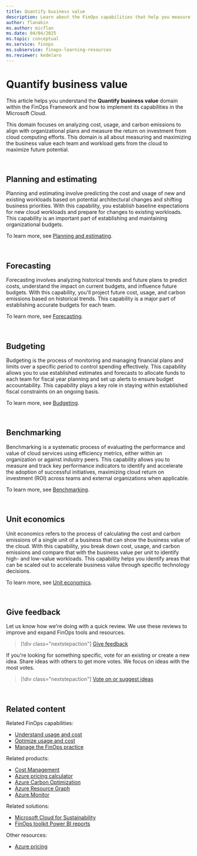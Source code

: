 ```yaml
---
title: Quantify business value
description: Learn about the FinOps capabilities that help you measure product and cloud performance and map to organizational KPIs so you can make data-driven decisions with increased accuracy and velocity.
author: flanakin
ms.author: micflan
ms.date: 04/04/2025
ms.topic: conceptual
ms.service: finops
ms.subservice: finops-learning-resources
ms.reviewer: kedelaro
---
```


<!-- markdownlint-disable-next-line MD025 -->
# Quantify business value

This article helps you understand the **Quantify business value** domain within the FinOps Framework and how to implement its capabilities in the Microsoft Cloud.

This domain focuses on analyzing cost, usage, and carbon emissions to align with organizational plans and measure the return on investment from cloud computing efforts. This domain is all about measuring and maximizing the business value each team and workload gets from the cloud to maximize future potential.

<br>

## Planning and estimating

Planning and estimating involve predicting the cost and usage of new and existing workloads based on potential architectural changes and shifting business priorities. With this capability, you establish baseline expectations for new cloud workloads and prepare for changes to existing workloads. This capability is an important part of establishing and maintaining organizational budgets.

To learn more, see [Planning and estimating](./planning.md).

<br>

## Forecasting

Forecasting involves analyzing historical trends and future plans to predict costs, understand the impact on current budgets, and influence future budgets. With this capability, you'll project future cost, usage, and carbon emissions based on historical trends. This capability is a major part of establishing accurate budgets for each team.

To learn more, see [Forecasting](./forecasting.md).

<br>

## Budgeting

Budgeting is the process of monitoring and managing financial plans and limits over a specific period to control spending effectively. This capability allows you to use established estimates and forecasts to allocate funds to each team for fiscal year planning and set up alerts to ensure budget accountability. This capability plays a key role in staying within established fiscal constraints on an ongoing basis.

To learn more, see [Budgeting](./budgeting.md).

<br>

## Benchmarking

Benchmarking is a systematic process of evaluating the performance and value of cloud services using efficiency metrics, either within an organization or against industry peers. This capability allows you to measure and track key performance indicators to identify and accelerate the adoption of successful initiatives, maximizing cloud return on investment (ROI) across teams and external organizations when applicable.

To learn more, see [Benchmarking](./benchmarking.md).

<br>

## Unit economics

Unit economics refers to the process of calculating the cost and carbon emissions of a single unit of a business that can show the business value of the cloud. With this capability, you break down cost, usage, and carbon emissions and compare that with the business value per unit to identify high- and low-value workloads. This capability helps you identify areas that can be scaled out to accelerate business value through specific technology decisions.

To learn more, see [Unit economics](./unit-economics.md).

<br>

## Give feedback

Let us know how we're doing with a quick review. We use these reviews to improve and expand FinOps tools and resources.

> [!div class="nextstepaction"]
> [Give feedback](https://portal.azure.com/#view/HubsExtension/InProductFeedbackBlade/extensionName/FinOpsToolkit/cesQuestion/How%20easy%20or%20hard%20is%20it%20to%20use%20FinOps%20toolkit%20tools%20and%20resources%3F/cvaQuestion/How%20valuable%20is%20the%20FinOps%20toolkit%3F/surveyId/FTK0.10/bladeName/Guide.Framework/featureName/Capabilities.Quantify)

If you're looking for something specific, vote for an existing or create a new idea. Share ideas with others to get more votes. We focus on ideas with the most votes.

> [!div class="nextstepaction"]
> [Vote on or suggest ideas](https://github.com/microsoft/finops-toolkit/issues?q=is%3Aissue+is%3Aopen+sort%3Areactions-%252B1-desc)

<br>

## Related content

Related FinOps capabilities:

- [Understand usage and cost](../understand/understand-cloud-usage-cost.md)
- [Optimize usage and cost](../optimize/optimize-cloud-usage-cost.md)
- [Manage the FinOps practice](../manage/manage-finops.md)

Related products:

- [Cost Management](/azure/cost-management-billing/costs/)
- [Azure pricing calculator](https://azure.microsoft.com/pricing/calculator)
- [Azure Carbon Optimization](/azure/carbon-optimization)
- [Azure Resource Graph](/azure/governance/resource-graph/)
- [Azure Monitor](/azure/azure-monitor/)

Related solutions:

- [Microsoft Cloud for Sustainability](https://www.microsoft.com/sustainability/cloud)
- [FinOps toolkit Power BI reports](../../toolkit/power-bi/reports.md)

Other resources:

- [Azure pricing](https://azure.microsoft.com/pricing#product-pricing)

<br>
